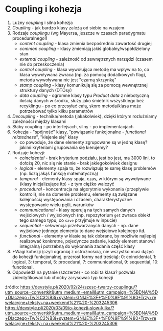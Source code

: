 # Coupling i kohezja

1. Luźny _coupling_ i silna kohezja
1. _Coupling_ - jak bardzo klasy zależą od siebie na wzajem
1. Rodzaje _couplingu_ (wg Mayersa, jeszcze w czasach paradygmatu proceduralnego!)
   * _content coupling_ - klasa zmienia bezpośrednio zawartość drugiej
   * _common coupling_ - klasy zmieniają jakiś globalny/współdzielony stan
   * _external coupling_ - zależność od zewnętrznych narzędzi (czasem nie do przeskoczenia)
   * _control coupling_ - klasa wywołująca metodę ma wpływ na to, co klasa wywoływana zwraca (np. za pomocą dodatkowych
     flag), metoda wywoływana nie jest "czarną skrzynką"
   * _stamp coupling_ - klasy komunikują się za pomocą wewnętrznej struktury danych (DTOsy)
   * _data coupling_ - ogromne klasy typu _Product data_ z niebotyczną ilością danych w środku, służy jako śmietnik
     wszystkiego bez recyklingu - po co przesyłać całą, skoro metoda/klasa może potrzebować tylko kilku parametrów
1. _Decoupling_ - technika/metoda (jakakolwiek), dzięki którym rozluźniamy zależności między klasami
1. Słaby coupling - po interfejsach, silny - po implementacjach
1. Kohezja - "spójność" klasy, "powiązanie funkcjonalne - _functional relatedness_", "klejenie się" klasy
   * co powoduje, że dane elementy zgrupowane są w jedną klasę? jakimi kryteriami grupowania się kierujemy?
1. Rodzaje kohezji:
   * _coincidental_ - brak kryterium podziału, jest bo jest, ma 3000 lini, to dołożę 20, nic się nie stanie - brak
     jakiegokolwiek designu
   * _logical_ - elementy spaja to, że rozwiązują te samę klasę problemów (np. liczą jakąś funkcję matematyczną)
   * _temporal_ - elementy klasy spaja, czas, w którym są wywoływane (klasy inicjalizujące itp) - z tym ciężko walczyć
   * _procedural_ - koncentracja na algorytmie wykonania (przepływie kontroli), nie na domenie problemu, elementy są
     związane kolejnością występowania i czasem, charakterystyczne występowanie wielu pętli, warunków
   * _communicational_ - klasy operują na tych samych danych wejściowych / wyjściowych (np. repozytorium `get` zwraca
     obiekt tego samego typu, co `save` przyjmuje w inpucie)
   * _sequential_ - sekwencja przetwarzanych danych - np. dane wyjściowe jednego elementu to dane wejściowe kolejnego
     itd.
   * _functional_ - elementy w klasie są tak dobrane, by możliwie najlepiej realizować konkretne, pojedyncze zadanie,
     każdy element stanowi integralną i potrzebną do wykonania zadania część klasy
1. *Wagi kohezji (czyli ograniaj z ostrożnością, nie wszystko musi dążyć do kohezji funkcjonalnej, przerost formy nad
   treścią):
   0: coincidental, 1: logical, 3: temporal, 5: procedural, 7: communicational, 9: sequential, 10: functional.
1. Odpowiedź na pytanie (szczerze) - co robi ta klasa? pozwala zidentyfikować lub choćby zarysować typ kohezji

źródło:
https://devstyle.pl/2020/02/24/szesc-twarzy-couplingu/?utm_source=convertkit&utm_medium=email&utm_campaign=%5BDNA%5D+Dlaczego+Tw%C3%B3j+system+GNIJE%3F+%F0%9F%91%80+Trzy+rewelacyjne+teksty+na+weekend%21%20-%203245306
https://devstyle.pl/2020/03/09/o-kohezji-slow-kilka/?utm_source=convertkit&utm_medium=email&utm_campaign=%5BDNA%5D+Dlaczego+Tw%C3%B3j+system+GNIJE%3F+%F0%9F%91%80+Trzy+rewelacyjne+teksty+na+weekend%21%20-%203245306

